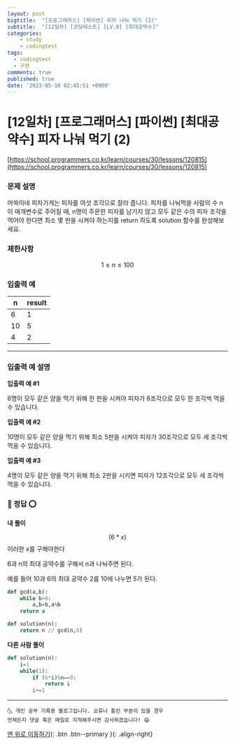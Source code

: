 ```yaml
---
layout: post
bigtitle:  "[프로그래머스] [파이썬] 피자 나눠 먹기 (2)"
subtitle:  "[12일차] [코딩테스트] [LV.0] [최대공약수]"
categories:
    - study
    - codingtest
tags:
  - codingtest
  - 구현
comments: true
published: true
date: '2023-05-10 02:45:51 +0900'
---
```



# [12일차] [프로그래머스] [파이썬] [최대공약수] 피자 나눠 먹기 (2)


[https://school.programmers.co.kr/learn/courses/30/lessons/120815](https://school.programmers.co.kr/learn/courses/30/lessons/120815)

### 문제 설명

머쓱이네 피자가게는 피자를 여섯 조각으로 잘라 줍니다. 피자를 나눠먹을 사람의 수 n이 매개변수로 주어질 때, n명이 주문한 피자를 남기지 않고 모두 같은 수의 피자 조각을 먹어야 한다면 최소 몇 판을 시켜야 하는지를 return 하도록 solution 함수를 완성해보세요.

### 제한사항

$$ 1 ≤ n ≤ 100$$

### 입출력 예

| n	| result |
| --- | --- |
| 6 | 1 |
| 10 | 5 | 
| 4 | 2 | 

---

### 입출력 예 설명

__입출력 예 #1__

6명이 모두 같은 양을 먹기 위해 한 판을 시켜야 피자가 6조각으로 모두 한 조각씩 먹을 수 있습니다.

__입출력 예 #2__

10명이 모두 같은 양을 먹기 위해 최소 5판을 시켜야 피자가 30조각으로 모두 세 조각씩 먹을 수 있습니다.

__입출력 예 #3__

4명이 모두 같은 양을 먹기 위해 최소 2판을 시키면 피자가 12조각으로 모두 세 조각씩 먹을 수 있습니다.

### 🚀 정답 ⭕

__내 풀이__ 

$$ (6*x)%n = 0 $$ 이러한 x를 구해야한다

6과 n의 최대 공약수를 구해서 n과 나눠주면 된다. 

예를 들어 10과 6의 최대 공약수 2를 10에 나누면 5가 된다. 

```python
def gcd(a,b):
    while b>0:
        a,b=b,a%b
    return a 

def solution(n):
    return n // gcd(n,6)
```

__다른 사람 풀이__ 

```python
def solution(n):
    i=1
    while(1):
        if (6*i)%n==0:
            return i
        i+=1
```


***
    🌜 개인 공부 기록용 블로그입니다. 오류나 틀린 부분이 있을 경우 
    언제든지 댓글 혹은 메일로 지적해주시면 감사하겠습니다! 😄

[맨 위로 이동하기](#){: .btn .btn--primary }{: .align-right}